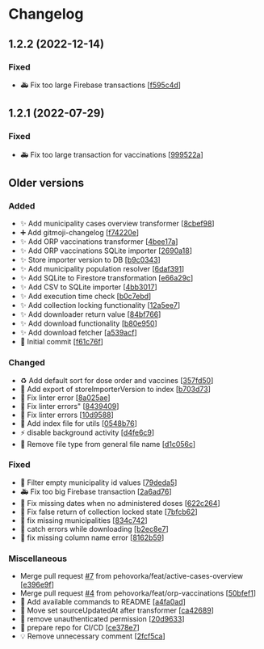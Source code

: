# Changelog

<a name="1.2.2"></a>

## 1.2.2 (2022-12-14)

### Fixed

- 🚑 Fix too large Firebase transactions [[f595c4d](https://github.com/pehovorka/covidvobcich-importer/commit/f595c4d762f74c16b3c118c2db905f5389852579)]

<a name="1.2.1"></a>

## 1.2.1 (2022-07-29)

### Fixed

- 🚑 Fix too large transaction for vaccinations [[999522a](https://github.com/pehovorka/covidvobcich-importer/commit/999522a288a13ad76e469effb99b5df98ccbc123)]

## Older versions

### Added

- ✨ Add municipality cases overview transformer [[8cbef98](https://github.com/pehovorka/covidvobcich-importer/commit/8cbef988091dad8783be08e91e0b862be8f3dd9d)]
- ➕ Add gitmoji-changelog [[f74220e](https://github.com/pehovorka/covidvobcich-importer/commit/f74220e073bb2116eee733cc89a86404dfd66f4e)]
- ✨ Add ORP vaccinations transformer [[4bee17a](https://github.com/pehovorka/covidvobcich-importer/commit/4bee17a4f3cf73120485f84c032a5044065ed153)]
- ✨ Add ORP vaccinations SQLite importer [[2690a18](https://github.com/pehovorka/covidvobcich-importer/commit/2690a1871ae680de52c34e56ea1519f45af4fab2)]
- ✨ Store importer version to DB [[b9c0343](https://github.com/pehovorka/covidvobcich-importer/commit/b9c034346db56a264f2b5bf8f23a718901822861)]
- ✨ Add municipality population resolver [[6daf391](https://github.com/pehovorka/covidvobcich-importer/commit/6daf39199325c484383adf4d16de73fe41d73dcc)]
- ✨ Add SQLite to Firestore transformation [[e66a29c](https://github.com/pehovorka/covidvobcich-importer/commit/e66a29c22ae75c114b22f562e9a5cffbbf803872)]
- ✨ Add CSV to SQLite importer [[4bb3017](https://github.com/pehovorka/covidvobcich-importer/commit/4bb30172492736617ee6424184882172db4956eb)]
- ✨ Add execution time check [[b0c7ebd](https://github.com/pehovorka/covidvobcich-importer/commit/b0c7ebd3304f1a852e296aaa3383d191da2477fc)]
- ✨ Add collection locking functionality [[12a5ee7](https://github.com/pehovorka/covidvobcich-importer/commit/12a5ee7e145d986925cdc4ab2edc0bc2ec678249)]
- ✨ Add downloader return value [[84bf766](https://github.com/pehovorka/covidvobcich-importer/commit/84bf766304d04393b6bedee45737897b8bfdf2f1)]
- ✨ Add download functionality [[b80e950](https://github.com/pehovorka/covidvobcich-importer/commit/b80e9509b54bc18be4cc3c64db768659b051949f)]
- ✨ Add download fetcher [[a539acf](https://github.com/pehovorka/covidvobcich-importer/commit/a539acfa3292e280524f8bd562542b8001d07002)]
- 🎉 Initial commit [[f61c76f](https://github.com/pehovorka/covidvobcich-importer/commit/f61c76fcd3507159eedb3d14a9a7c23c3e91f3fb)]

### Changed

- ♻️ Add default sort for dose order and vaccines [[357fd50](https://github.com/pehovorka/covidvobcich-importer/commit/357fd50c1e2a83ff0fd067a059445cda65320cfe)]
- 🎨 Add export of storeImporterVersion to index [[b703d73](https://github.com/pehovorka/covidvobcich-importer/commit/b703d730edbf24f55e40310e5c8750092169a0a9)]
- 🚨 Fix linter error [[8a025ae](https://github.com/pehovorka/covidvobcich-importer/commit/8a025ae6b451f6b197ae1ba18c8a5bc26295d156)]
- 🚨 Fix linter errors&quot; [[8439409](https://github.com/pehovorka/covidvobcich-importer/commit/8439409fa3551b8d36f3914dc3f768210a42ced2)]
- 🚨 Fix linter errors [[10d9588](https://github.com/pehovorka/covidvobcich-importer/commit/10d9588b073632718d45ac00560d4cfa4bf8510d)]
- 🎨 Add index file for utils [[0548b76](https://github.com/pehovorka/covidvobcich-importer/commit/0548b761e43b4d397c256df3c9012c20f8f95244)]
- ⚡ disable background activity [[d4fe6c9](https://github.com/pehovorka/covidvobcich-importer/commit/d4fe6c98a9abc2ae75e9d2c98d5a6b84ae08a503)]
- 🎨 Remove file type from general file name [[d1c056c](https://github.com/pehovorka/covidvobcich-importer/commit/d1c056c8bcc8041840f7495a529eec18bcfce630)]

### Fixed

- 🐛 Filter empty municipality id values [[79deda5](https://github.com/pehovorka/covidvobcich-importer/commit/79deda58b8252bacc8d3170dfb2fc412f6b579fb)]
- 🚑 Fix too big Firebase transaction [[2a6ad76](https://github.com/pehovorka/covidvobcich-importer/commit/2a6ad7690af8d8d7279ea9d83f59c54052711dfc)]
- 🐛 Fix missing dates when no administered doses [[622c264](https://github.com/pehovorka/covidvobcich-importer/commit/622c264b64387193bea36b459d0239be5b0dc616)]
- 🐛 Fix false return of collection locked state [[7bfcb62](https://github.com/pehovorka/covidvobcich-importer/commit/7bfcb621ffae03cc476d71838f9ec95569017fd1)]
- 🐛 fix missing municipalities [[834c742](https://github.com/pehovorka/covidvobcich-importer/commit/834c742555f162afd8e7028b95f08a91bde7eec7)]
- 🐛 catch errors while downloading [[b2ec8e7](https://github.com/pehovorka/covidvobcich-importer/commit/b2ec8e79af68bf4460a598c3db44470a0c74a273)]
- 🐛 fix missing column name error [[8162b59](https://github.com/pehovorka/covidvobcich-importer/commit/8162b595c862568d3c86867228c0054045b93950)]

### Miscellaneous

- Merge pull request [#7](https://github.com/pehovorka/covidvobcich-importer/issues/7) from pehovorka/feat/active-cases-overview [[e396e9f](https://github.com/pehovorka/covidvobcich-importer/commit/e396e9fab2791dacbcf98badd57e9e6cda49e0eb)]
- Merge pull request [#4](https://github.com/pehovorka/covidvobcich-importer/issues/4) from pehovorka/feat/orp-vaccinations [[50bfef1](https://github.com/pehovorka/covidvobcich-importer/commit/50bfef1c2b8330c7b83fd15285d697547af231a7)]
- 📝 Add available commands to README [[a4fa0ad](https://github.com/pehovorka/covidvobcich-importer/commit/a4fa0ad110f2889479751ffb11a7f19df9b9cc58)]
- 👔 Move set sourceUpdatedAt after transformer [[ca42689](https://github.com/pehovorka/covidvobcich-importer/commit/ca42689ee4188121dfd21a302363fa9d79fd1f76)]
- 👷 remove unauthenticated permission [[20d9633](https://github.com/pehovorka/covidvobcich-importer/commit/20d96332d421f997daf6aa160d6288a56667843b)]
- 👷 prepare repo for CI/CD [[ce378e7](https://github.com/pehovorka/covidvobcich-importer/commit/ce378e73a81c3d82aacfb08dea9fa12697c18e82)]
- 💡 Remove unnecessary comment [[2fcf5ca](https://github.com/pehovorka/covidvobcich-importer/commit/2fcf5cabf3b0ca4d3b7e776c1765085a31b22b60)]
